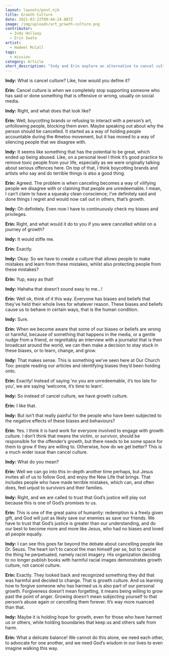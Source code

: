 ```yaml
---
layout: layouts/post.njk
title: Growth Culture
date: 2021-03-22T09:44:24.807Z
image: /img/uploads/art_growth-culture.png
contributor:
  - Indy Hollway
  - Erin Iwata
artist:
  - Hadeel McCall
tags:
  - mission
category: Article
short_description: "Indy and Erin explore an alternative to cancel culture: growth culture. "
---
```

**Indy:** What is cancel culture? Like, how would you define it?

**Erin:** Cancel culture is when we completely stop supporting someone who has said or done something that is offensive or wrong, usually on social media. 

**Indy:** Right, and what does that look like? 

**Erin:** Well, boycotting brands or refusing to interact with a person’s art, unfollowing people, blocking them even. Maybe speaking out about why the person should be cancelled. It started as a way of holding people accountable during the #metoo movement, but it has moved to a way of silencing people that we disagree with. 

**Indy:** It seems like something that has the potential to be great, which ended up being abused. Like, on a personal level I think it’s good practice to remove toxic people from your life, especially as we were originally talking about serious offences here. On top of that, I think boycotting brands and artists who say and do terrible things is also a good thing. 

**Erin:** Agreed. The problem is when canceling becomes a way of vilifying people we disagree with or claiming that people are unredeemable. I mean, I can’t claim to have a squeaky clean conscience; I’ve definitely said and done things I regret and would now call out in others, that’s growth. 

**Indy:** Oh definitely. Even now I have to continuously check my biases and privileges. 

**Erin:** Right, and what would it do to you if you were cancelled whilst on a journey of growth?

**Indy:** It would stifle me. 

**Erin:** Exactly. 

**Indy:** Okay. So we have to create a culture that allows people to make mistakes and learn from these mistakes, whilst also protecting people from these mistakes?

**Erin:** Yup, easy as that!

**Indy:** Hahaha that doesn’t sound easy to me…!

**Erin:** Well ok, think of it this way. Everyone has biases and beliefs that they’ve held their whole lives for whatever reason. These biases and beliefs cause us to behave in certain ways, that is the human condition.

**Indy:** Sure.

**Erin:** When we become aware that some of our biases or beliefs are wrong or harmful, because of something that happens in the media, or a gentle nudge from a friend, or regrettably an interview with a journalist that is then broadcast around the world, we can then make a decision to stay stuck in these biases, or to learn, change, and grow. 

**Indy:** That makes sense. This is something we’ve seen here at Our Church Too: people reading our articles and identifying biases they’d been holding onto. 

**Erin:** Exactly! Instead of saying ‘no you are unredeemable, it’s too late for you’, we are saying ‘welcome, it’s time to learn’.

**Indy:** So instead of cancel culture, we have growth culture. 

**Erin:** I like that.

**Indy:** But isn’t that really painful for the people who have been subjected to the negative effects of these biases and behaviours?

**Erin:** Yes. I think it is hard work for everyone involved to engage with growth culture. I don’t think that means the victim, or survivor, should be responsible for the offender’s growth, but there needs to be some space for them to grow if they are willing to. Otherwise, how do we get better? This is a much wider issue than cancel culture. 

**Indy:** What do you mean?

**Erin:** Well we can go into this in-depth another time perhaps, but Jesus invites all of us to follow God, and enjoy the New Life that brings. That includes people who have made terrible mistakes, which can, and often does, feel unjust to survivors and their families. 

**Indy:** Right, and we are called to trust that God’s justice will play out because this is one of God’s promises to us. 

**Erin:** This is one of the great pains of humanity: redemption is a freely given gift, and God will just as likely save our enemies as save our friends. We have to trust that God’s justice is greater than our understanding, and do our best to become more and more like Jesus, who had no biases and loved all people equally. 

**Indy:** I can see this goes far beyond the debate about cancelling people like Dr. Seuss. The heart isn't to cancel the man himself per se, but to cancel the thing he perpetuated, namely racist imagery. His organization deciding to no longer publish books with harmful racial images demonstrates growth culture, not cancel culture. 

**Erin:** Exactly. They looked back and recognized something they did that was harmful and decided to change. That is growth culture. And us learning how to forgive someone who has harmed us is also part of our personal growth. Forgiveness doesn’t mean forgetting, it means being willing to grow past the point of anger. Growing doesn’t mean subjecting yourself to that person’s abuse again or cancelling them forever. It’s way more nuanced than that. 

**Indy:** Maybe it is holding hope for growth, even for those who have harmed us or others, while holding boundaries that keep us and others safe from harm. 

**Erin:** What a delicate balance! We cannot do this alone, we need each other, to advocate for one another, and we need God’s wisdom in our lives to even imagine walking this way.